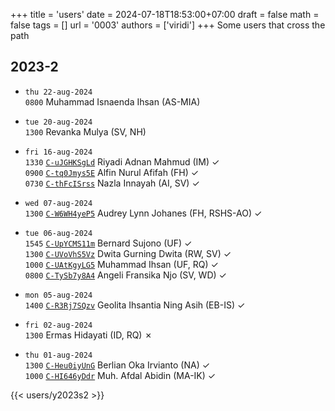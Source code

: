 +++
title = 'users'
date = 2024-07-18T18:53:00+07:00
draft = false
math = false
tags = []
url = '0003'
authors = ['viridi']
+++
Some users that cross the path<!--more-->


## 2023-2
- `thu 22-aug-2024` \
`0800` Muhammad Isnaenda Ihsan (AS-MIA)

- `tue 20-aug-2024` \
`1300` Revanka Mulya (SV, NH)


- `fri 16-aug-2024` \
`1330` [`C-uJGHKSgLd`](https://www.instagram.com/p/C-uJGHKSgLd) Riyadi Adnan Mahmud (IM) &check; \
`0900` [`C-tq0Jmys5E`](https://www.instagram.com/p/C-tq0Jmys5E) Alfin Nurul Afifah (FH) &check; \
`0730` [`C-thFcISrss`](https://www.instagram.com/p/C-thFcISrss) Nazla Innayah (AI, SV) &check;

- `wed 07-aug-2024` \
`1300` [`C-W6WH4yeP5`](https://www.instagram.com/p/C-W6WH4yeP5) Audrey Lynn Johanes (FH, RSHS-AO) &check;

- `tue 06-aug-2024` \
`1545` [`C-UpYCMS11m`](https://www.instagram.com/p/C-UpYCMS11m) Bernard Sujono (UF) &check; \
`1300` [`C-UVoVhS5Vz`](https://www.instagram.com/p/C-UVoVhS5Vz) Dwita Gurning Dwita (RW, SV) &check; \
`1000` [`C-UAtKgyLG5`](https://www.instagram.com/p/C-UAtKgyLG5) Muhammad Ihsan (UF, RQ) &check; \
`0800` [`C-TySb7y8A4`](https://www.instagram.com/p/C-TySb7y8A4) Angeli Fransika Njo (SV, WD) &check;

- `mon 05-aug-2024` \
`1400` [`C-R3Rj7SQzv`](https://www.instagram.com/p/C-R3Rj7SQzv) Geolita Ihsantia Ning Asih (EB-IS) &check;

- `fri 02-aug-2024` \
`1300` Ermas Hidayati (ID, RQ) &cross;

- `thu 01-aug-2024` \
`1300` [`C-Heu0iyUnG`](https://www.instagram.com/p/C-Heu0iyUnG) Berlian Oka Irvianto (NA) &check; \
`1000` [`C-HI646yDdr`](https://www.instagram.com/p/C-HI646yDdr) Muh. Afdal Abidin (MA-IK) &check;

{{< users/y2023s2 >}}
